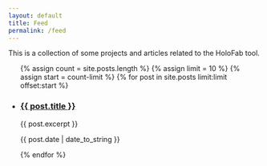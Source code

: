 ```yaml
---
layout: default
title: Feed
permalink: /feed
---
```


This is a collection of some projects and articles related to the HoloFab tool.

<ul class="cleanList">
    {% assign count = site.posts.length %}
    {% assign limit = 10 %}
    {% assign start = count-limit %}
    {% for post in site.posts limit:limit offset:start %}
        <li>
            <a href="{{ post.url }}"><h3> {{ post.title }} </h3></a>
            {{ post.excerpt }}
            <p class="right note">{{ post.date | date_to_string }}</p>
        </li>
    {% endfor %}
</ul>
